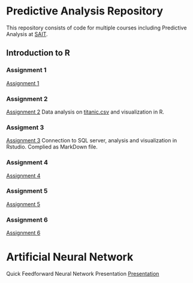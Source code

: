 # Predictive Analysis Repository
This repository consists of code for multiple courses including Predictive Analysis at [SAIT](https://www.sait.ca/). 
## Introduction to R

### Assignment 1
[Assignment 1](https://github.com/Weidsn/data_predictive_analysis/blob/main/Assignment1.R)

### Assignment 2
[Assignment 2](https://github.com/Weidsn/data_predictive_analysis/blob/main/Assignment2.R)
Data analysis on [titanic.csv](https://github.com/Weidsn/data_predictive_analysis/blob/main/titanic.csv) and visualization in R.

### Assigment 3
[Assignment 3](https://github.com/Weidsn/data_predictive_analysis/blob/main/Assignment3.Rmd)
Connection to SQL server, analysis and visualization in Rstudio. Complied as MarkDown file. 

### Assignment 4
[Assignment 4](https://github.com/Weidsn/R_predictive_analysis/blob/main/Assignment4.R)

### Assignment 5
[Assignment 5](https://github.com/Weidsn/R_predictive_analysis/blob/main/Assignment5.R)

### Assignment 6
[Assignment 6](https://github.com/Weidsn/R_predictive_analysis/blob/main/Assignment6.R)



# Artificial Neural Network
Quick Feedforward Neural Network Presentation [Presentation](https://github.com/Weidsn/data_predictive_analysis/blob/main/FNN.ipynb)
